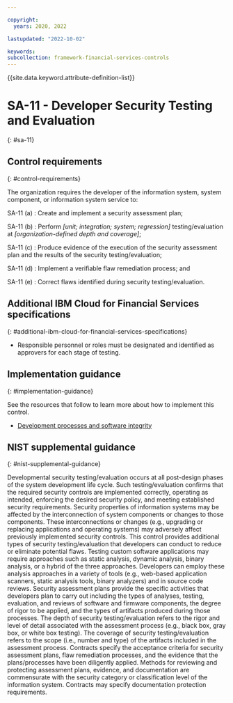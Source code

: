 ```yaml
---

copyright:
  years: 2020, 2022

lastupdated: "2022-10-02"

keywords: 
subcollection: framework-financial-services-controls
---
```


{{site.data.keyword.attribute-definition-list}}

               
# SA-11 - Developer Security Testing and Evaluation
{: #sa-11}

## Control requirements
{: #control-requirements}

The organization requires the developer of the information system, system component, or information system service to:

SA-11 (a)
    : Create and implement a security assessment plan;

SA-11 (b)
    : Perform _[unit; integration; system; regression]_ testing/evaluation at _[organization-defined depth and coverage]_;

SA-11 (c)
    : Produce evidence of the execution of the security assessment plan and the results of the security testing/evaluation;

SA-11 (d)
    : Implement a verifiable flaw remediation process; and

SA-11 (e)
    : Correct flaws identified during security testing/evaluation.

## Additional IBM Cloud for Financial Services specifications
{: #additional-ibm-cloud-for-financial-services-specifications}

- Responsible personnel or roles must be designated and identified as approvers for each stage of testing.

## Implementation guidance
{: #implementation-guidance}

See the resources that follow to learn more about how to implement this control.

- [Development processes and software integrity](/docs/framework-financial-services?topic=framework-financial-services-shared-development-processes)

## NIST supplemental guidance
{: #nist-supplemental-guidance}

Developmental security testing/evaluation occurs at all post-design phases of the system development life cycle. Such testing/evaluation confirms that the required security controls are implemented correctly, operating as intended, enforcing the desired security policy, and meeting established security requirements. Security properties of information systems may be affected by the interconnection of system components or changes to those components. These interconnections or changes (e.g., upgrading or replacing applications and operating systems) may adversely affect previously implemented security controls. This control provides additional types of security testing/evaluation that developers can conduct to reduce or eliminate potential flaws. Testing custom software applications may require approaches such as static analysis, dynamic analysis, binary analysis, or a hybrid of the three approaches. Developers can employ these analysis approaches in a variety of tools (e.g., web-based application scanners, static analysis tools, binary analyzers) and in source code reviews. Security assessment plans provide the specific activities that developers plan to carry out including the types of analyses, testing, evaluation, and reviews of software and firmware components, the degree of rigor to be applied, and the types of artifacts produced during those processes. The depth of security testing/evaluation refers to the rigor and level of detail associated with the assessment process (e.g., black box, gray box, or white box testing). The coverage of security testing/evaluation refers to the scope (i.e., number and type) of the artifacts included in the assessment process. Contracts specify the acceptance criteria for security assessment plans, flaw remediation processes, and the evidence that the plans/processes have been diligently applied. Methods for reviewing and protecting assessment plans, evidence, and documentation are commensurate with the security category or classification level of the information system. Contracts may specify documentation protection requirements.



